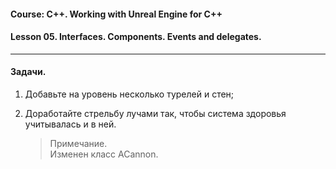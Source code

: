 #### Course: C++. Working with Unreal Engine for C++  
#### Lesson 05. Interfaces. Components. Events and delegates.  

***  
#### Задачи.  

1. Добавьте на уровень несколько турелей и стен;  

2. Доработайте стрельбу лучами так, чтобы система здоровья учитывалась и в ней.  

   > Примечание.  
   > Изменен класс ACannon.  


